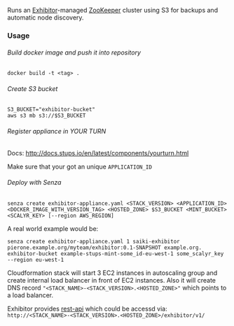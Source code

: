 Runs an [Exhibitor](https://github.com/Netflix/exhibitor)-managed [ZooKeeper](http://zookeeper.apache.org/) cluster using S3 for backups and automatic node discovery.

### Usage

###### Build docker image and push it into repository
```
docker build -t <tag> .
```

###### Create S3 bucket
```
S3_BUCKET="exhibitor-bucket"
aws s3 mb s3://$S3_BUCKET
```

###### Register appliance in YOUR TURN
Docs: http://docs.stups.io/en/latest/components/yourturn.html

Make sure that your got an unique ```APPLICATION_ID```

###### Deploy with Senza
```
senza create exhibitor-appliance.yaml <STACK_VERSION> <APPLICATION_ID> <DOCKER_IMAGE_WITH_VERSION_TAG> <HOSTED_ZONE> $S3_BUCKET <MINT_BUCKET> <SCALYR_KEY> [--region AWS_REGION]
```

A real world example would be:
```
senza create exhibitor-appliance.yaml 1 saiki-exhibitor pierone.example.org/myteam/exhibitor:0.1-SNAPSHOT example.org. exhibitor-bucket example-stups-mint-some_id-eu-west-1 some_scalyr_key --region eu-west-1
```

Cloudformation stack will start 3 EC2 instances in autoscaling group and create internal load balancer in front of EC2 instances. Also it will create DNS record ```"<STACK_NAME>-<STACK_VERSION>.<HOSTED_ZONE>"``` which points to a load balancer.

Exhibitor provides [rest-api](https://github.com/Netflix/exhibitor/wiki/REST-Introduction) which could be accessd via: ```http://<STACK_NAME>-<STACK_VERSION>.<HOSTED_ZONE>/exhibitor/v1/```
